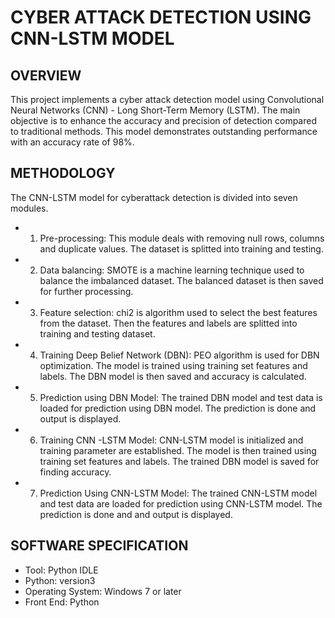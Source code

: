 # CYBER ATTACK DETECTION USING CNN-LSTM MODEL
## OVERVIEW
This project implements a cyber attack detection model using Convolutional Neural Networks (CNN) - Long Short-Term Memory (LSTM). The main objective is to enhance the accuracy and precision of detection compared to traditional methods. This model demonstrates outstanding performance with an accuracy rate of 98%.
## METHODOLOGY
The CNN-LSTM model for cyberattack detection is divided into seven modules.
- 1. Pre-processing: This module deals with removing null rows, columns and duplicate values. The dataset is splitted into training and testing.
- 2. Data balancing: SMOTE is a machine learning technique used to balance the imbalanced dataset. The balanced dataset is then saved for further processing.
- 3. Feature selection: chi2 is algorithm used to select the best features from the dataset. Then the features and labels are splitted into training and testing dataset.
- 4. Training Deep Belief Network (DBN): PEO algorithm is used for DBN optimization. The model is trained using training set features and labels. The DBN model is then saved and accuracy is calculated. 
- 5. Prediction using DBN Model: The trained DBN model and test data is loaded for prediction using DBN model. The prediction is done and output is displayed.
- 6. Training CNN -LSTM Model: CNN-LSTM model is initialized and training parameter are established. The model is then trained using training set features and labels. The trained DBN model is saved for finding accuracy.
- 7. Prediction Using CNN-LSTM Model: The trained CNN-LSTM model and test data are loaded for prediction using CNN-LSTM model. The prediction is done and and output is displayed.
## SOFTWARE SPECIFICATION
- Tool: Python IDLE
- Python: version3
- Operating System: Windows 7 or later
- Front End: Python
